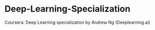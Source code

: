 # Deep-Learning-Specialization
Coursera: Deep Learning specialization by Andrew Ng (Deeplearning.ai)
